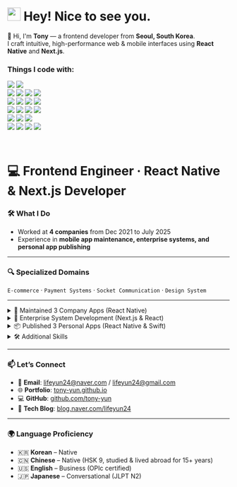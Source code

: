 <h1><img src="https://emojis.slackmojis.com/emojis/images/1531849430/4246/blob-sunglasses.gif?1531849430" width="30"/> Hey! Nice to see you.</h1>

<p>👋 Hi, I'm <b>Tony</b> — a frontend developer from <b>Seoul, South Korea</b>.<br/>
I craft intuitive, high-performance web & mobile interfaces using <b>React Native</b> and <b>Next.js</b>.</p>

<h3>Things I code with:</h3>
<p>
  <img src="https://img.shields.io/badge/TypeScript-1572B6?style=for-the-badge&logo=TypeScript&logoColor=white"/>
  <img src="https://img.shields.io/badge/Node.js-339933?style=for-the-badge&logo=nodedotjs&logoColor=white"/><br/>
  
  <img src="https://img.shields.io/badge/React_Native-0984e3?style=for-the-badge&logo=react&logoColor=61DAFB"/>
  <img src="https://img.shields.io/badge/NextJS-20232A?style=for-the-badge&logo=Vercel&logoColor=white"/>
  <img src="https://img.shields.io/badge/Express.js-000000?style=for-the-badge&logo=express&logoColor=white"/>
  <img src="https://img.shields.io/badge/Socket.IO-20232A?style=for-the-badge&logo=Socket&logoColor=white"/><br/>
  
  <img src="https://img.shields.io/badge/Recoil-1572B6?style=for-the-badge&logo=recoil&logoColor=white"/>
  <img src="https://img.shields.io/badge/Redux-593D88?style=for-the-badge&logo=redux&logoColor=white"/>
  <img src="https://img.shields.io/badge/Zustand-453F39?style=for-the-badge&logo=zustand&logoColor=white"/>
  <img src="https://img.shields.io/badge/TanStackQuery-CB3837?style=for-the-badge&logo=reactQuery&logoColor=white"/><br/>
  
  <img src="https://img.shields.io/badge/swift-CB3837?style=for-the-badge&logo=swift&logoColor=white"/>
  <img src="https://img.shields.io/badge/xcode-0984e3?style=for-the-badge&logo=xcode&logoColor=white"/>
  <img src="https://img.shields.io/badge/UIKit-E34F26?style=for-the-badge&logo=swift&logoColor=white"/>
  <img src="https://img.shields.io/badge/SwiftUI-E34F26?style=for-the-badge&logo=swift&logoColor=white"/><br/>
  
  <img src="https://img.shields.io/badge/npm-CB3837?style=for-the-badge&logo=npm&logoColor=white"/>
  <img src="https://img.shields.io/badge/yarn-0984e3?style=for-the-badge&logo=yarn&logoColor=white"/>
  <img src="https://img.shields.io/badge/bun-272A36?style=for-the-badge&logo=bun&logoColor=F9F1E1"/><br/>
  
  <img src="https://img.shields.io/badge/Python-3774A4?style=for-the-badge&logo=python&logoColor=white"/>
    <img src="https://img.shields.io/badge/Pandas-3774A4?style=for-the-badge&logo=pandas&logoColor=white"/>
  <img src="https://img.shields.io/badge/Pytorch-E6492A?style=for-the-badge&logo=pytorch&logoColor=white"/>
  <img src="https://img.shields.io/badge/GIT-E44C30?style=for-the-badge&logo=git&logoColor=white"/>
</p>

<br />

# 💻 Frontend Engineer · React Native & Next.js Developer

### 🛠 What I Do
- Worked at **4 companies** from Dec 2021 to July 2025
- Experience in **mobile app maintenance, enterprise systems, and personal app publishing**

---

### 🔍 Specialized Domains
`E-commerce` · `Payment Systems` · `Socket Communication` · `Design System`

---

<details>
<summary>📱 Maintained 3 Company Apps (React Native)</summary>

**Tech Stack:** React Native, MMKV, TanStack Query, Recoil, Zustand, TypeScript

- **🛒 E-commerce App** – Coupon trading & online shopping platform  
- **💬 Crypto Chat App** – Real-time community for cryptocurrency  
- **📚 Education App** – Video streaming, text editor, in-app purchases

</details>

<details>
<summary>🏢 Enterprise System Development (Next.js & React)</summary>

**Tech Stack:** Next.js, Express, Socket, Sequelize, Recoil, TypeScript

- 🧩 **Internal CMS** – Role-based access control & data visualization  
- 💳 **Payment Integration** – Multiple payment methods & security improvements  
- 🎨 **Design System** – Reusable components for UI/UX consistency  
- 📢 **Promotional Integrations** – External campaign integration  
- 💬 **Channel Talk Integration** – Custom features for customer support

</details>

<details>
<summary>📦 Published 3 Personal Apps (React Native & Swift)</summary>

- 🎬 **World Movie App (React Native)**  
  Movie search, sort, favorites, and email login  

- 💡 **LED Board App (UIKit)**  
  Scrolls user text with custom color, speed, and font  

- 🧺 **Grocery List App (SwiftUI)**  
  To-do list app for groceries, with MVVM architecture and onboarding

</details>

<details>
<summary>🛠 Additional Skills</summary>

- **Data Engineering** with Python & Pandas  
- **Backend Development**: RESTful API, Express, MySQL, Oracle

</details>

---

### 📫 Let’s Connect

- 📧 **Email**: [lifeyun24@naver.com](mailto:lifeyun24@naver.com) / [lifeyun24@gmail.com](mailto:lifeyun24@gmail.com)  
- 🌐 **Portfolio**: [tony-yun.github.io](https://tony-yun.github.io/)  
- 💻 **GitHub**: [github.com/tony-yun](https://github.com/tony-yun)  
- 📝 **Tech Blog**: [blog.naver.com/lifeyun24](https://blog.naver.com/lifeyun24)

---

### 🌍 Language Proficiency

- 🇰🇷 **Korean** – Native  
- 🇨🇳 **Chinese** – Native (HSK 9, studied & lived abroad for 15+ years)  
- 🇺🇸 **English** – Business (OPIc certified)  
- 🇯🇵 **Japanese** – Conversational (JLPT N2)


